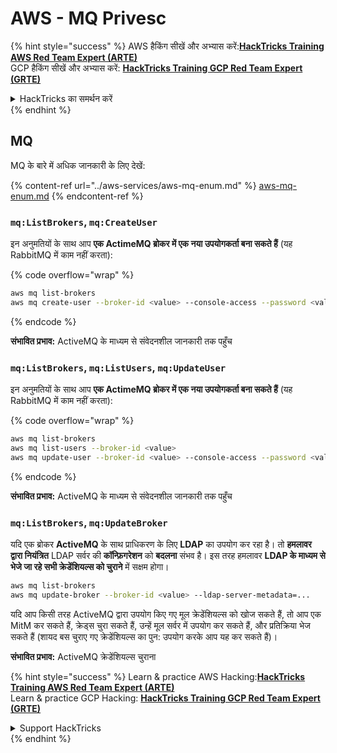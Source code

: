 # AWS - MQ Privesc

{% hint style="success" %}
AWS हैकिंग सीखें और अभ्यास करें:<img src="../../../.gitbook/assets/image (1).png" alt="" data-size="line">[**HackTricks Training AWS Red Team Expert (ARTE)**](https://training.hacktricks.xyz/courses/arte)<img src="../../../.gitbook/assets/image (1).png" alt="" data-size="line">\
GCP हैकिंग सीखें और अभ्यास करें: <img src="../../../.gitbook/assets/image (2).png" alt="" data-size="line">[**HackTricks Training GCP Red Team Expert (GRTE)**<img src="../../../.gitbook/assets/image (2).png" alt="" data-size="line">](https://training.hacktricks.xyz/courses/grte)

<details>

<summary>HackTricks का समर्थन करें</summary>

* [**सदस्यता योजनाएँ**](https://github.com/sponsors/carlospolop) देखें!
* **हमारे** 💬 [**Discord समूह**](https://discord.gg/hRep4RUj7f) या [**telegram समूह**](https://t.me/peass) में शामिल हों या **Twitter** 🐦 पर हमें **फॉलो करें** [**@hacktricks\_live**](https://twitter.com/hacktricks\_live)**.**
* **हैकिंग ट्रिक्स साझा करें और** [**HackTricks**](https://github.com/carlospolop/hacktricks) और [**HackTricks Cloud**](https://github.com/carlospolop/hacktricks-cloud) गिटहब रिपोजिटरी में PRs सबमिट करें।

</details>
{% endhint %}

## MQ

MQ के बारे में अधिक जानकारी के लिए देखें:

{% content-ref url="../aws-services/aws-mq-enum.md" %}
[aws-mq-enum.md](../aws-services/aws-mq-enum.md)
{% endcontent-ref %}

### `mq:ListBrokers`, `mq:CreateUser`

इन अनुमतियों के साथ आप **एक ActimeMQ ब्रोकर में एक नया उपयोगकर्ता बना सकते हैं** (यह RabbitMQ में काम नहीं करता): 

{% code overflow="wrap" %}
```bash
aws mq list-brokers
aws mq create-user --broker-id <value> --console-access --password <value> --username <value>
```
{% endcode %}

**संभावित प्रभाव:** ActiveMQ के माध्यम से संवेदनशील जानकारी तक पहुँच

### `mq:ListBrokers`, `mq:ListUsers`, `mq:UpdateUser`

इन अनुमतियों के साथ आप **एक ActimeMQ ब्रोकर में एक नया उपयोगकर्ता बना सकते हैं** (यह RabbitMQ में काम नहीं करता):

{% code overflow="wrap" %}
```bash
aws mq list-brokers
aws mq list-users --broker-id <value>
aws mq update-user --broker-id <value> --console-access --password <value> --username <value>
```
{% endcode %}

**संभावित प्रभाव:** ActiveMQ के माध्यम से संवेदनशील जानकारी तक पहुँच

### `mq:ListBrokers`, `mq:UpdateBroker`

यदि एक ब्रोकर **ActiveMQ** के साथ प्राधिकरण के लिए **LDAP** का उपयोग कर रहा है। तो **हमलावर द्वारा नियंत्रित** LDAP सर्वर की **कॉन्फ़िगरेशन** को **बदलना** संभव है। इस तरह हमलावर **LDAP के माध्यम से भेजे जा रहे सभी क्रेडेंशियल्स को चुराने** में सक्षम होगा।
```bash
aws mq list-brokers
aws mq update-broker --broker-id <value> --ldap-server-metadata=...
```
यदि आप किसी तरह ActiveMQ द्वारा उपयोग किए गए मूल क्रेडेंशियल्स को खोज सकते हैं, तो आप एक MitM कर सकते हैं, क्रेड्स चुरा सकते हैं, उन्हें मूल सर्वर में उपयोग कर सकते हैं, और प्रतिक्रिया भेज सकते हैं (शायद बस चुराए गए क्रेडेंशियल्स का पुन: उपयोग करके आप यह कर सकते हैं)।

**संभावित प्रभाव:** ActiveMQ क्रेडेंशियल्स चुराना

{% hint style="success" %}
Learn & practice AWS Hacking:<img src="../../../.gitbook/assets/image (1).png" alt="" data-size="line">[**HackTricks Training AWS Red Team Expert (ARTE)**](https://training.hacktricks.xyz/courses/arte)<img src="../../../.gitbook/assets/image (1).png" alt="" data-size="line">\
Learn & practice GCP Hacking: <img src="../../../.gitbook/assets/image (2).png" alt="" data-size="line">[**HackTricks Training GCP Red Team Expert (GRTE)**<img src="../../../.gitbook/assets/image (2).png" alt="" data-size="line">](https://training.hacktricks.xyz/courses/grte)

<details>

<summary>Support HackTricks</summary>

* Check the [**subscription plans**](https://github.com/sponsors/carlospolop)!
* **Join the** 💬 [**Discord group**](https://discord.gg/hRep4RUj7f) or the [**telegram group**](https://t.me/peass) or **follow** us on **Twitter** 🐦 [**@hacktricks\_live**](https://twitter.com/hacktricks\_live)**.**
* **Share hacking tricks by submitting PRs to the** [**HackTricks**](https://github.com/carlospolop/hacktricks) and [**HackTricks Cloud**](https://github.com/carlospolop/hacktricks-cloud) github repos.

</details>
{% endhint %}
